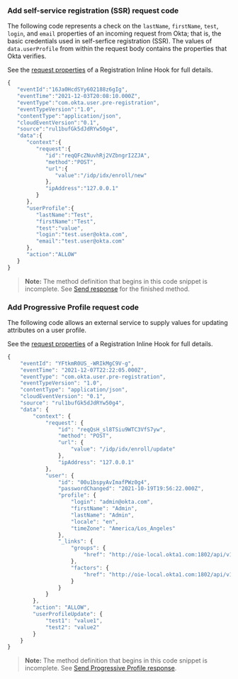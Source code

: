 <!-- Note: this file isn't necessary for the latest version of the registration inline hook guide. I'm keeping it her for future reference, that is, if we document SDKs other than the Node.js SDK -->


### Add self-service registration (SSR) request code

The following code represents a check on the `lastName`, `firstName`, `test`, `login`, and `email` properties of an incoming request from Okta; that is, the basic credentials used in self-serfice registration (SSR). The values of `data.userProfile` from within the request body contains the properties that Okta verifies.

See the [request properties](/docs/reference/registration-hook/#objects-in-the-request-from-okta) of a Registration Inline Hook for full details.


```javascript
{
   "eventId":"16Ja0HcdSYy602188z6gIg",
   "eventTime":"2021-12-03T20:08:10.000Z",
   "eventType":"com.okta.user.pre-registration",
   "eventTypeVersion":"1.0",
   "contentType":"application/json",
   "cloudEventVersion":"0.1",
   "source":"rul1bufGk5dJdRYw50g4",
   "data":{
      "context":{
         "request":{
            "id":"reqQFcZNuvhRj2VZbngrI2ZJA",
            "method":"POST",
            "url":{
               "value":"/idp/idx/enroll/new"
            },
            "ipAddress":"127.0.0.1"
         }
      },
      "userProfile":{
         "lastName":"Test",
         "firstName":"Test",
         "test":"value",
         "login":"test.user@okta.com",
         "email":"test.user@okta.com"
      },
      "action":"ALLOW"
   }
}
```

> **Note:** The method definition that begins in this code snippet is incomplete. See [Send response](#send-response) for the finished method.

### Add Progressive Profile request code

<ApiLifecycle access="ie" />
The following code allows an external service to supply values for updating attributes on a user profile.

See the [request properties](/docs/reference/registration-hook/#objects-in-the-request-from-okta) of a Registration Inline Hook for full details.

```javascript
{
    "eventId": "YFtkmR0US_-WRIkMgC9V-g",
    "eventTime": "2021-12-07T22:22:05.000Z",
    "eventType": "com.okta.user.pre-registration",
    "eventTypeVersion": "1.0",
    "contentType": "application/json",
    "cloudEventVersion": "0.1",
    "source": "rul1bufGk5dJdRYw50g4",
    "data": {
        "context": {
            "request": {
                "id": "reqQsH_sl8TSiu9WTC3VfS7yw",
                "method": "POST",
                "url": {
                    "value": "/idp/idx/enroll/update"
                },
                "ipAddress": "127.0.0.1"
            },
            "user": {
                "id": "00u1bspyAvImafPWz0g4",
                "passwordChanged": "2021-10-19T19:56:22.000Z",
                "profile": {
                    "login": "admin@okta.com",
                    "firstName": "Admin",
                    "lastName": "Admin",
                    "locale": "en",
                    "timeZone": "America/Los_Angeles"
                },
                "_links": {
                    "groups": {
                        "href": "http://oie-local.okta1.com:1802/api/v1/users/00u1bspyAvImafPWz0g4/groups"
                    },
                    "factors": {
                        "href": "http://oie-local.okta1.com:1802/api/v1/users/00u1bspyAvImafPWz0g4/factors"
                    }
                }
            }
        },
        "action": "ALLOW",
        "userProfileUpdate": {
            "test1": "value1",
            "test2": "value2"
        }
    }
}
```

> **Note:** The method definition that begins in this code snippet is incomplete. See [Send Progressive Profile response](#send-progressive-profile-response).
